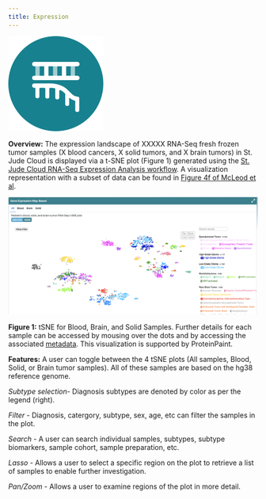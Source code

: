 ```yaml
---
title: Expression
---
```


![Expression](.././expression.svg)

**Overview:** The expression landscape of XXXXX RNA-Seq fresh frozen tumor samples (X blood cancers, X solid tumors, and X brain tumors) in St. Jude Cloud is displayed via a t-SNE plot (Figure 1) generated using the [St. Jude Cloud RNA-Seq Expression Analysis workflow](https://platform.stjude.cloud/workflows/rnaseq-expression-classification). A visualization representation with a subset of data can be found in [Figure 4f of McLeod et al](https://cancerdiscovery.aacrjournals.org/content/11/5/1082.long).

![](./tSNE.png)

**Figure 1:** tSNE for Blood, Brain, and Solid Samples. Further details for each sample can be accessed by mousing over the dots and by accessing the associated [metadata](https://platform.stjude.cloud/api/v1/manifest). This visualization is supported by ProteinPaint.

**Features:**
A user can toggle between the 4 tSNE plots (All samples, Blood, Solid, or Brain tumor samples). All of these samples are based on the hg38 reference genome.

*Subtype selection*- Diagnosis subtypes are denoted by color as per the legend (right).

*Filter* - Diagnosis, catergory, subtype, sex, age, etc can filter the samples in the plot.

*Search* - A user can search individual samples, subtypes, subtype biomarkers, sample cohort, sample preparation, etc.

*Lasso* - Allows a user to select a specific region on the plot to retrieve a list of samples to enable further investigation.

*Pan/Zoom* - Allows a user to examine regions of the plot in more detail.
